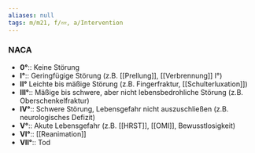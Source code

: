 ```yaml
---
aliases: null
tags: m/m21, f/💤, a/Intervention
---
```

### NACA
- **0°**:: Keine Störung
- **I°**:: Geringfügige Störung (z.B. [[Prellung]], [[Verbrennung]] I°)
- **II°** Leichte bis mäßige Störung (z.B. Fingerfraktur, [[Schulterluxation]])
- **III°**:: Mäßige bis schwere, aber nicht lebensbedrohliche Störung (z.B. Oberschenkelfraktur)
- **IV°**:: Schwere Störung, Lebensgefahr nicht auszuschließen (z.B. neurologisches Defizit)
- **V°**:: Akute Lebensgefahr (z.B. [[HRST]], [[OMI]], Bewusstlosigkeit)
- **VI°**:: [[Reanimation]]
- **VII°**:: Tod